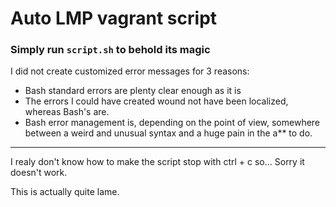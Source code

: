 
# Auto LMP vagrant script

### Simply run `script.sh` to behold its magic

I did not create customized error messages for 3 reasons:
- Bash standard errors are plenty clear enough as it is
- The errors I could have created wound not have been localized, whereas Bash's are.
- Bash error management is, depending on the point of view, somewhere between a weird and unusual syntax and a huge pain in the a** to do.

<hr>

I realy don't know how to make the script stop with ctrl + c  so... Sorry it doesn't work.

This is actually quite lame.